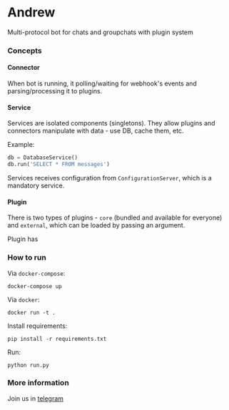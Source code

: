 # Andrew

Multi-protocol bot for chats and groupchats with plugin system

### Concepts

#### Connector

When bot is running, it polling/waiting for webhook's events and parsing/processing it to plugins. 

#### Service

Services are isolated components (singletons). They allow plugins and connectors manipulate with data - use DB,
cache them, etc.

Example:
```python
db = DatabaseService()
db.run('SELECT * FROM messages')
```

Services receives configuration from `ConfigurationServer`, which is a mandatory service.
#### Plugin

There is two types of plugins - `core` (bundled and available for everyone) and `external`, which can be loaded by
passing an argument.

Plugin has 
### How to run

Via `docker-compose`:

```shell script
docker-compose up
```

Via `docker`:

```shell script
docker run -t . 
```


Install requirements:

```shell script
pip install -r requirements.txt
```

Run:

```shell script
python run.py
```

### More information

Join us in [telegram](https://t.me/ubuntu_group)
